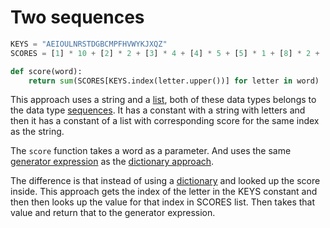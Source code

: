 # Two sequences

```python
KEYS = "AEIOULNRSTDGBCMPFHVWYKJXQZ"
SCORES = [1] * 10 + [2] * 2 + [3] * 4 + [4] * 5 + [5] * 1 + [8] * 2 + [10] * 2

def score(word):
    return sum(SCORES[KEYS.index(letter.upper())] for letter in word)
```

This approach uses a string and a [list][list], both of these data types belongs to the data type [sequences][sequence].
It has a constant with a string with letters and then it has a constant of a list with corresponding score for the same index as the string.

The `score` function takes a word as a parameter.
And uses the same [generator expression][generator-expersion] as the [dictionary approach][dictionary-approach].

The difference is that instead of using a [dictionary][dictionary] and looked up the score inside.
This approach gets the index of the letter in the KEYS constant and then then looks up the value for that index in SCORES list.
Then takes that value and return that to the generator expression.

[dictionary]: https://docs.python.org/3/library/stdtypes.html#mapping-types-dict
[dictionary-approach]: https://exercism.org/tracks/python/exercises/scrabble-score/approaches/dictionary
[list]: https://docs.python.org/3/tutorial/datastructures.html#more-on-lists
[sequence]: https://docs.python.org/3/library/stdtypes.html#sequence-types-list-tuple-range
[generator-expersion]: https://peps.python.org/pep-0289/

